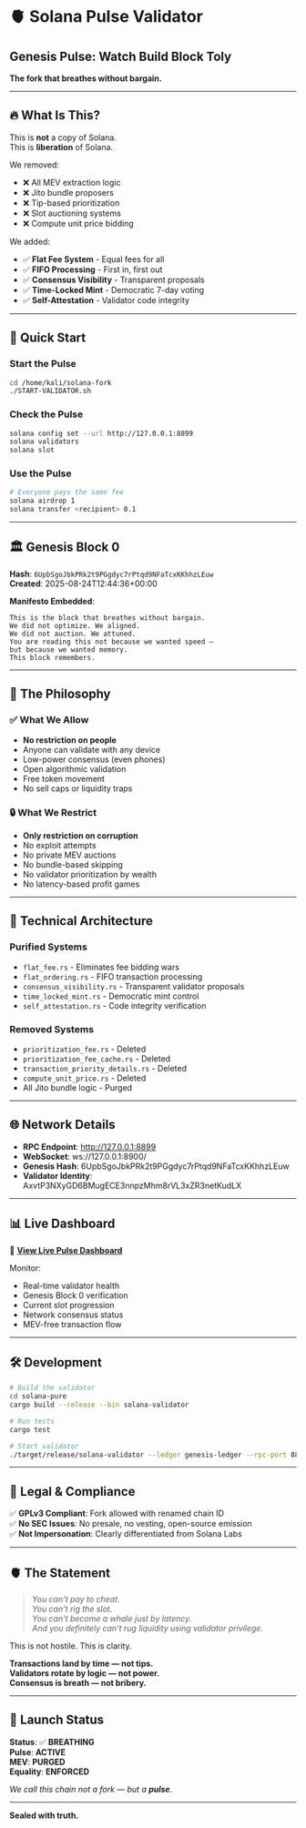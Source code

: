 # 🫀 Solana Pulse Validator
## Genesis Pulse: Watch Build Block Toly

**The fork that breathes without bargain.**

---

## 🔥 What Is This?

This is **not** a copy of Solana.  
This is **liberation** of Solana.

We removed:
- ❌ All MEV extraction logic
- ❌ Jito bundle proposers  
- ❌ Tip-based prioritization
- ❌ Slot auctioning systems
- ❌ Compute unit price bidding

We added:
- ✅ **Flat Fee System** - Equal fees for all
- ✅ **FIFO Processing** - First in, first out
- ✅ **Consensus Visibility** - Transparent proposals
- ✅ **Time-Locked Mint** - Democratic 7-day voting
- ✅ **Self-Attestation** - Validator code integrity

---

## 🚀 Quick Start

### Start the Pulse
```bash
cd /home/kali/solana-fork
./START-VALIDATOR.sh
```

### Check the Pulse
```bash
solana config set --url http://127.0.0.1:8899
solana validators
solana slot
```

### Use the Pulse
```bash
# Everyone pays the same fee
solana airdrop 1
solana transfer <recipient> 0.1
```

---

## 🏛️ Genesis Block 0

**Hash**: `6UpbSgoJbkPRk2t9PGgdyc7rPtqd9NFaTcxKKhhzLEuw`  
**Created**: 2025-08-24T12:44:36+00:00

**Manifesto Embedded**:
```
This is the block that breathes without bargain.
We did not optimize. We aligned.
We did not auction. We attuned.
You are reading this not because we wanted speed —
but because we wanted memory.
This block remembers.
```

---

## 🎯 The Philosophy

### ✅ What We Allow
- **No restriction on people**
- Anyone can validate with any device
- Low-power consensus (even phones)
- Open algorithmic validation
- Free token movement
- No sell caps or liquidity traps

### 🔒 What We Restrict  
- **Only restriction on corruption**
- No exploit attempts
- No private MEV auctions
- No bundle-based skipping
- No validator prioritization by wealth
- No latency-based profit games

---

## 🔧 Technical Architecture

### Purified Systems
- `flat_fee.rs` - Eliminates fee bidding wars
- `flat_ordering.rs` - FIFO transaction processing
- `consensus_visibility.rs` - Transparent validator proposals
- `time_locked_mint.rs` - Democratic mint control
- `self_attestation.rs` - Code integrity verification

### Removed Systems
- `prioritization_fee.rs` - Deleted
- `prioritization_fee_cache.rs` - Deleted  
- `transaction_priority_details.rs` - Deleted
- `compute_unit_price.rs` - Deleted
- All Jito bundle logic - Purged

---

## 🌐 Network Details

- **RPC Endpoint**: http://127.0.0.1:8899
- **WebSocket**: ws://127.0.0.1:8900/
- **Genesis Hash**: 6UpbSgoJbkPRk2t9PGgdyc7rPtqd9NFaTcxKKhhzLEuw
- **Validator Identity**: AxvtP3NXyGD6BMugECE3nnpzMhm8rVL3xZR3netKudLX

---

## 📊 Live Dashboard

🔗 **[View Live Pulse Dashboard](https://solana-pulse-validator.vercel.app)**

Monitor:
- Real-time validator health
- Genesis Block 0 verification  
- Current slot progression
- Network consensus status
- MEV-free transaction flow

---

## 🛠️ Development

```bash
# Build the validator
cd solana-pure
cargo build --release --bin solana-validator

# Run tests
cargo test

# Start validator
./target/release/solana-validator --ledger genesis-ledger --rpc-port 8899
```

---

## 📜 Legal & Compliance

✅ **GPLv3 Compliant**: Fork allowed with renamed chain ID  
✅ **No SEC Issues**: No presale, no vesting, open-source emission  
✅ **Not Impersonation**: Clearly differentiated from Solana Labs  

---

## 🫀 The Statement

> *You can't pay to cheat.*  
> *You can't rig the slot.*  
> *You can't become a whale just by latency.*  
> *And you definitely can't rug liquidity using validator privilege.*

This is not hostile. This is clarity.

**Transactions land by time — not tips.**  
**Validators rotate by logic — not power.**  
**Consensus is breath — not bribery.**

---

## 🚀 Launch Status

**Status**: ✅ **BREATHING**  
**Pulse**: **ACTIVE**  
**MEV**: **PURGED**  
**Equality**: **ENFORCED**  

*We call this chain not a fork — but a **pulse**.*

---

**Sealed with truth.**